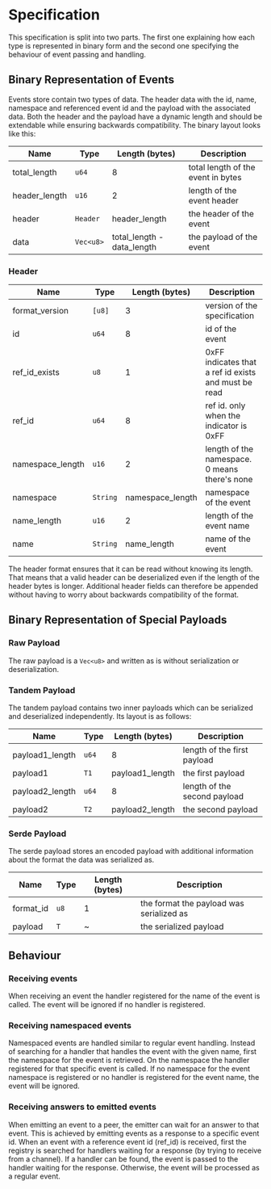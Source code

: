 # Specification

This specification is split into two parts. The first one explaining how each type is represented in binary form and the
second one specifying the behaviour of event passing and handling.

## Binary Representation of Events

Events store contain two types of data. The header data with the id, name, namespace and referenced event id and the
payload with the associated data. Both the header and the payload have a dynamic length and should be extendable while
ensuring backwards compatibility. The binary layout looks like this:

| Name          | Type      | Length (bytes)             | Description                        |
|---------------|-----------|----------------------------|------------------------------------|
| total_length  | `u64`     | 8                          | total length of the event in bytes |
| header_length | `u16`     | 2                          | length of the event header         |
| header        | `Header`  | header_length              | the header of the event            |
| data          | `Vec<u8>` | total_length - data_length | the payload of the event           |

### Header

| Name             | Type     | Length (bytes)   | Description                                          |
|------------------|----------|------------------|------------------------------------------------------|
| format_version   | `[u8]`   | 3                | version of the specification                         |
| id               | `u64`    | 8                | id of the event                                      |
| ref_id_exists    | `u8`     | 1                | 0xFF indicates that a ref id exists and must be read |
| ref_id           | `u64`    | 8                | ref id. only when the indicator is 0xFF              |
| namespace_length | `u16`    | 2                | length of the namespace. 0 means there's none        |
| namespace        | `String` | namespace_length | namespace of the event                               |
| name_length      | `u16`    | 2                | length of the event name                             |
| name             | `String` | name_length      | name of the event                                    |

The header format ensures that it can be read without knowing its length.
That means that a valid header can be deserialized even if the length of the header bytes
is longer. Additional header fields can therefore be appended without having to worry about
backwards compatibility of the format.


## Binary Representation of Special Payloads

### Raw Payload

The raw payload is a `Vec<u8>` and written as is without serialization or deserialization.


### Tandem Payload

The tandem payload contains two inner payloads which can be serialized and deserialized
independently.
Its layout is as follows:

| Name            | Type  | Length (bytes)  | Description                  |
|-----------------|-------|-----------------|------------------------------|
| payload1_length | `u64` | 8               | length of the first payload  |
| payload1        | `T1`  | payload1_length | the first payload            |
| payload2_length | `u64` | 8               | length of the second payload |
| payload2        | `T2`  | payload2_length | the second payload           |


### Serde Payload

The serde payload stores an encoded payload with additional information about the format
the data was serialized as.

| Name      | Type | Length (bytes) | Description                              |
|-----------|------|----------------|------------------------------------------|
| format_id | `u8` | 1              | the format the payload was serialized as |
| payload   | `T`  | ~              | the serialized payload                   |


## Behaviour

### Receiving events

When receiving an event the handler registered for the name of the event is called.
The event will be ignored if no handler is registered.


### Receiving namespaced events

Namespaced events are handled similar to regular event handling. Instead of searching 
for a handler that handles the event with the given name, first the namespace for the
event is retrieved. On the namespace the handler registered for that specific event is called.
If no namespace for the event namespace is registered or no handler is registered for
the event name, the event will be ignored.


### Receiving answers to emitted events

When emitting an event to a peer, the emitter can wait for an answer to that event.
This is achieved by emitting events as a response to a specific event id.
When an event with a reference event id (ref_id) is received, first the registry is
searched for handlers waiting for a response (by trying to receive from a channel).
If a handler can be found, the event is passed to the handler waiting for the response.
Otherwise, the event will be processed as a regular event.